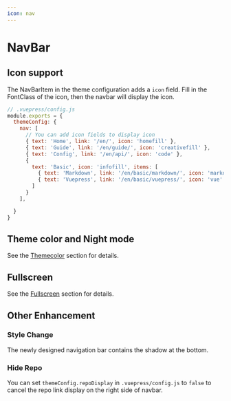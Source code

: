 ```yaml
---
icon: nav
---
```


# NavBar

## Icon support

The NavBarItem in the theme configuration adds a `icon` field. Fill in the FontClass of the icon, then the navbar will display the icon.

```js
// .vuepress/config.js
module.exports = {
  themeConfig: {
    nav: [
      // You can add icon fields to display icon
      { text: 'Home', link: '/en/', icon: 'homefill' },
      { text: 'Guide', link: '/en/guide/', icon: 'creativefill' },
      { text: 'Config', link: '/en/api/', icon: 'code' },
      {
        text: 'Basic', icon: 'infofill', items: [
          { text: 'Markdown', link: '/en/basic/markdown/', icon: 'markdown' },
          { text: 'Vuepress', link: '/en/basic/vuepress/', icon: 'vue' }
        ]
      }
    ],

  }
}
```

## Theme color and Night mode

See the [Themecolor](themecolor.md) section for details.

## Fullscreen

See the [Fullscreen](fullscreen.md) section for details.

## Other Enhancement

### Style Change

The newly designed navigation bar contains the shadow at the bottom.

### Hide Repo

You can set `themeConfig.repoDisplay` in `.vuepress/config.js` to `false` to cancel the repo link display on the right side of navbar.
